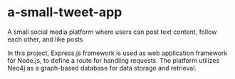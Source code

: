 # a-small-tweet-app
A small social media platform where users can post text content, follow each other, and like posts 

In this project, Express.js framework is used as web application framework for Node.js, to define a route for handling requests. The platform utilizes Neo4j as a graph-based database for data storage and retrieval.
